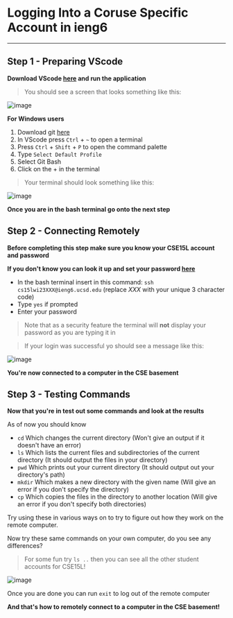 # Logging Into a Coruse Specific Account in ieng6
---
## Step 1 - Preparing VScode
**Download VScode [here](https://code.visualstudio.com/) and run the application**
>You should see a screen that looks something like this:

![image](https://user-images.githubusercontent.com/122496316/211947322-6b4d52b0-59ba-45f0-ab53-8bae70b75190.png)

**For Windows users**
1. Download git [here](https://gitforwindows.org/)
2. In VScode press `Ctrl` + `~` to open a terminal
3. Press `Ctrl` + `Shift` + `P` to open the command palette
4. Type `Select Default Profile`
5. Select Git Bash
6. Click on the + in the terminal
>Your terminal should look something like this: 

![image](https://user-images.githubusercontent.com/122496316/211946116-17c4d8ea-7a3b-4e20-9dcd-50c1d9d03237.png)

**Once you are in the bash terminal go onto the next step**

## Step 2 - Connecting Remotely
**Before completing this step make sure you know your CSE15L account and password**

**If you don't know you can look it up and set your password [here](https://sdacs.ucsd.edu/~icc/index.php)**

* In the bash terminal insert in this command: `ssh cs15lwi23XXX@ieng6.ucsd.edu` (replace *XXX* with your unique 3 character code)
* Type `yes` if prompted
* Enter your password
> Note that as a security feature the terminal will **not** display your password as you are typing it in

> If your login was successful yo should see a message like this:

![image](https://user-images.githubusercontent.com/122496316/212457355-df49f232-fa66-4844-b417-c5bc3bee06ed.png)

**You're now connected to a computer in the CSE basement**

## Step 3 - Testing Commands

**Now that you're in test out some commands and look at the results**

As of now you should know 
* `cd` Which changes the current directory (Won't give an output if it doesn't have an error)
* `ls` Which lists the current files and subdirectories of the current directory (It should output the files in your directory)
* `pwd` Which prints out your current directory (It should output out your directory's path)
* `mkdir` Which makes a new directory with the given name (Will give an error if you don't specify the directory)
* `cp` Which copies the files in the directory to another location (Will give an error if you don't specify both directories)

Try using these in various ways on to try to figure out how they work on the remote computer.

Now try these same commands on your own computer, do you see any differences?

> For some fun try `ls ..` then you can see all the other student accounts for CSE15L!

![image](https://user-images.githubusercontent.com/122496316/212457777-a786dc60-dafa-4774-8471-f701a590b75f.png)

Once you are done you can run `exit` to log out of the remote computer

**And that's how to remotely connect to a computer in the CSE basement!**

